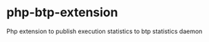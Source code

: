php-btp-extension
=================

Php extension to publish execution statistics to btp statistics daemon
